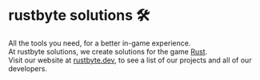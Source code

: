 # rustbyte solutions 🛠️
All the tools you need, for a better in-game experience.
<br>
At rustbyte solutions, we create solutions for the game [Rust](https://rust.facepunch.com/).
<br>
Visit our website at [rustbyte.dev](https://rustbyte.dev), to see a list of our projects and all of our developers.
